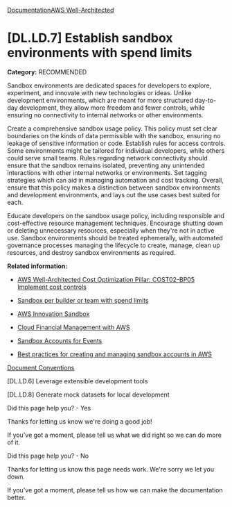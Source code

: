 [Documentation](/index.html)[AWS Well-Architected](devops-guidance.html)

# [DL.LD.7] Establish sandbox environments with spend limits

**Category:** RECOMMENDED

Sandbox environments are dedicated spaces for developers to explore, experiment, and innovate with new technologies or ideas. Unlike development environments, which are meant for more structured day-to-day development, they allow more freedom and fewer controls, while ensuring no connectivity to internal networks or other environments.

Create a comprehensive sandbox usage policy. This policy must set clear boundaries on the kinds of data permissible with the sandbox, ensuring no leakage of sensitive information or code. Establish rules for access controls. Some environments might be tailored for individual developers, while others could serve small teams. Rules regarding network connectivity should ensure that the sandbox remains isolated, preventing any unintended interactions with other internal networks or environments. Set tagging strategies which can aid in managing automation and cost tracking. Overall, ensure that this policy makes a distinction between sandbox environments and development environments, and lays out the use cases best suited for each.

Educate developers on the sandbox usage policy, including responsible and cost-effective resource management techniques. Encourage shutting down or deleting unnecessary resources, especially when they're not in active use. Sandbox environments should be treated ephemerally, with automated governance processes managing the lifecycle to create, manage, clean up resources, and destroy sandbox environments as required.

**Related information:**

* [AWS Well-Architected Cost Optimization Pillar: COST02-BP05 Implement cost controls](https://docs.aws.amazon.com/wellarchitected/latest/cost-optimization-pillar/cost_govern_usage_controls.html)

* [Sandbox per builder or team with spend limits](https://docs.aws.amazon.com/whitepapers/latest/organizing-your-aws-environment/sandbox-ou.html#sandbox-per-builder-or-team-with-spend-limits)

* [AWS Innovation Sandbox](https://aws.amazon.com/solutions/implementations/aws-innovation-sandbox/)

* [Cloud Financial Management with AWS](https://aws.amazon.com/aws-cost-management/)

* [Sandbox Accounts for Events](https://github.com/awslabs/sandbox-accounts-for-events)

* [Best practices for creating and managing sandbox accounts in AWS](https://aws.amazon.com/blogs/mt/best-practices-creating-managing-sandbox-accounts-aws/)


[Document Conventions](/general/latest/gr/docconventions.html)

\[DL.LD.6] Leverage extensible development tools

\[DL.LD.8] Generate mock datasets for local development

Did this page help you? - Yes

Thanks for letting us know we're doing a good job!

If you've got a moment, please tell us what we did right so we can do more of it.

Did this page help you? - No

Thanks for letting us know this page needs work. We're sorry we let you down.

If you've got a moment, please tell us how we can make the documentation better.</awsdocs-view></awsui-app-layout>